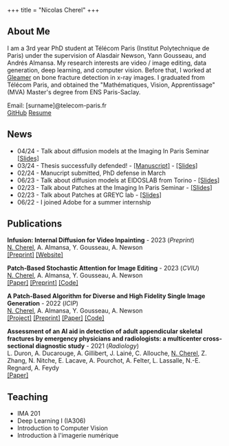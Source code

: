 +++
title = "Nicolas Cherel"
+++

## About Me

I am a 3rd year PhD student at Télécom Paris (Institut Polytechnique de Paris) under the supervision of Alasdair Newson, Yann Gousseau, and Andrés Almansa. My research interests are video / image editing, data generation, deep learning, and computer vision.
Before that, I worked at [Gleamer](http://www.gleamer.ai) on bone fracture detection in x-ray images.
I graduated from Télécom Paris, and obtained the "Mathématiques, Vision, Apprentissage" (MVA) Master's degree from ENS Paris-Saclay. 

Email: [surname]@telecom-paris.fr  
[GitHub](https://github.com/ncherel)
[Resume](resume.pdf)

## News

- 04/24 - Talk about diffusion models at the Imaging In Paris Seminar [[Slides]](https://partage.imt.fr/index.php/s/YKbHp64Tnye5Erc)
- 03/24 - Thesis successfully defended! - [[Manuscript]](https://partage.imt.fr/index.php/s/T8SGtkaBxQrrZXe) - [[Slides]](https://partage.imt.fr/index.php/s/92byZy8PrMxMGEX)
- 02/24 - Manucript submitted, PhD defense in March
- 06/23 - Talk about diffusion models at EIDOSLAB from Torino - [[Slides]](06_06_2023_diffusion_models.pdf)
- 02/23 - Talk about Patches at the Imaging In Paris Seminar - [[Slides]](09_02_2023_Patches_and_attention_for_image_editing.pdf)
- 02/23 - Talk about Patches at GREYC lab - [[Slides]](02_02_2023_Patches_and_attention_for_image_editing.pdf)
- 06/22 - I joined Adobe for a summer internship

## Publications

**Infusion: Internal Diffusion for Video Inpainting** - 2023 (*Preprint*)  
<ins>N. Cherel</ins>, A. Almansa, Y. Gousseau, A. Newson  
[[Preprint]](https://arxiv.org/abs/2311.01090) [[Website]](https://infusion.telecom-paris.fr)

**Patch-Based Stochastic Attention for Image Editing** - 2023 (*CVIU*)  
<ins>N. Cherel</ins>, A. Almansa, Y. Gousseau, A. Newson  
[[Paper]](https://www.sciencedirect.com/science/article/abs/pii/S1077314223002461) [[Preprint]](https://arxiv.org/abs/2202.03163) [[Code]](https://github.com/ncherel/psal)

**A Patch-Based Algorithm for Diverse and High Fidelity Single Image Generation** - 2022 (*ICIP*)  
<ins>N. Cherel</ins>, A. Almansa, Y. Gousseau, A. Newson  
[[Project]](https://psin.telecom-paris.fr) [[Preprint]](https://hal.science/hal-03822204/) [[Paper]](https://ieeexplore.ieee.org/document/9897913) [[Code]](https://github.com/ncherel/psin)

**Assessment of an AI aid in detection of adult appendicular skeletal fractures by emergency physicians and radiologists: a multicenter cross-sectional diagnostic study** - 2021 (*Radiology*)  
L. Duron, A. Ducarouge, A. Gillibert, J. Lainé, C. Allouche, <ins>N. Cherel</ins>, Z. Zhang, N. Nitche, E. Lacave, A. Pourchot, A. Felter, L. Lassalle, N.-E. Regnard, A. Feydy  
[[Paper]](https://pubs.rsna.org/doi/full/10.1148/radiol.2021203886)


## Teaching

- IMA 201
- Deep Learning I (IA306)
- Introduction to Computer Vision
- Introduction à l'imagerie numérique




